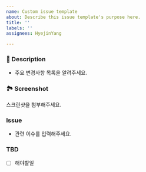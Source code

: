 ```yaml
---
name: Custom issue template
about: Describe this issue template's purpose here.
title: ''
labels: ''
assignees: HyejinYang

---
```


### 🔑 Description
- 주요 변경사항 목록을 알려주세요.

### 🏞 Screenshot
스크린샷을 첨부해주세요.

### Issue
- 관련 이슈를 입력해주세요.

### TBD
- [ ] 해야할일
